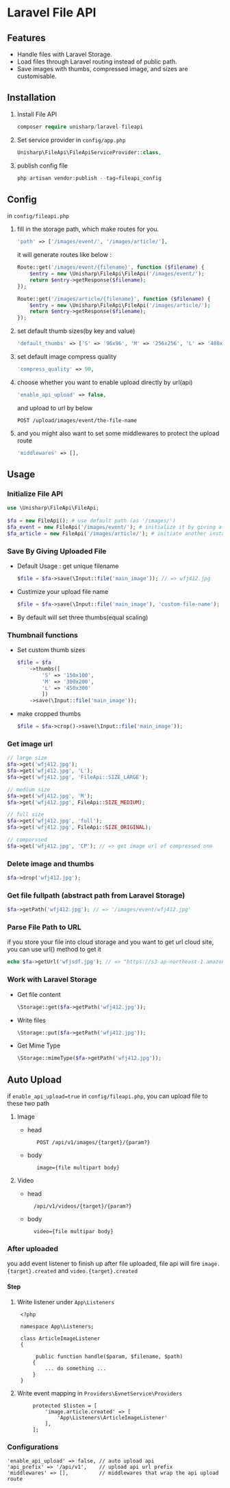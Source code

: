 # Laravel File API

## Features

 * Handle files with Laravel Storage.
 * Load files through Laravel routing instead of public path.
 * Save images with thumbs, compressed image, and sizes are customisable.

## Installation

1. Install File API

    ```php
    composer require unisharp/laravel-fileapi
    ```

1. Set service provider in `config/app.php`

    ```php
    Unisharp\FileApi\FileApiServiceProvider::class,
    ```

1. publish config file

    ```php
    php artisan vendor:publish --tag=fileapi_config
    ```

## Config

in `config/fileapi.php`

1. fill in the storage path, which make routes for you.

    ```php
    'path' => ['/images/event/', '/images/article/'],
    ```

    it will generate routes like below :

    ```php
    Route::get('/images/event/{filename}', function ($filename) {
        $entry = new \Unisharp\FileApi\FileApi('/images/event/');
        return $entry->getResponse($filename);
    });

    Route::get('/images/article/{filename}', function ($filename) {
        $entry = new \Unisharp\FileApi\FileApi('/images/article/');
        return $entry->getResponse($filename);
    });
    ```

1. set default thumb sizes(by key and value)

    ```php
    'default_thumbs' => ['S' => '96x96', 'M' => '256x256', 'L' => '480x480'],
    ```

1. set default image compress quality

    ```php
    'compress_quality' => 90,
    ```

1. choose whether you want to enable upload directly by url(api)

    ```php
    'enable_api_upload' => false,
    ```

    and upload to url by below

    ```
    POST /upload/images/event/the-file-name
    ```

1. and you might also want to set some middlewares to protect the upload route

    ```php
    'middlewares' => [],
    ```
    
## Usage

### Initialize File API

```php
use \Unisharp\FileApi\FileApi;
    
$fa = new FileApi(); # use default path (as '/images/')
$fa_event = new FileApi('/images/event/'); # initialize it by giving a base path
$fa_article = new FileApi('/images/article/'); # initiate another instance
```

### Save By Giving Uploaded File

* Default Usage : get unique filename

    ```php
    $file = $fa->save(\Input::file('main_image')); // => wfj412.jpg
    ```
    
* Custimize your upload file name

    ```php
    $file = $fa->save(\Input::file('main_image'), 'custom-file-name'); // => custom-file-name.jpg
    ```
    
* By default will set three thumbs(equal scaling)

### Thumbnail functions

* Set custom thumb sizes

    ```php
    $file = $fa
        ->thumbs([
            'S' => '150x100',
            'M' => '300x200',
            'L' => '450x300'
            ])
        ->save(\Input::file('main_image'));
    ```

* make cropped thumbs
        
    ```php
    $file = $fa->crop()->save(\Input::file('main_image'));
    ```

### Get image url

```php
// large size
$fa->get('wfj412.jpg');
$fa->get('wfj412.jpg', 'L');
$fa->get('wfj412.jpg', 'FileApi::SIZE_LARGE');

// medium size
$fa->get('wfj412.jpg', 'M');
$fa->get('wfj412.jpg', FileApi::SIZE_MEDIUM);

// full size
$fa->get('wfj412.jpg', 'full');
$fa->get('wfj412.jpg', FileApi::SIZE_ORIGINAL);

// comporssed
$fa->get('wfj412.jpg', 'CP'); // => get image url of compressed one
```
    
### Delete image and thumbs

```php
$fa->drop('wfj412.jpg');
```

### Get file fullpath (abstract path from Laravel Storage)

```php
$fa->getPath('wfj412.jpg'); // => '/images/event/wfj412.jpg'
```  
    
### Parse File Path to URL
if you store your file into cloud storage and you want to get url cloud site, you can use url() method to get it

```php
echo $fa->getUrl('wfjsdf.jpg'); // => "https://s3-ap-northeast-1.amazonaws.com/xxx/xxx/55c1e027caa62L.png"
```
    
### Work with Laravel Storage

* Get file content

    ```php
    \Storage::get($fa->getPath('wfj412.jpg'));
    ```
        
* Write files

    ```php
    \Storage::put($fa->getPath('wfj412.jpg'));
    ```
        
* Get Mime Type

    ```php
    \Storage::mimeType($fa->getPath('wfj412.jpg'));
    ```
## Auto Upload

if `enable_api_upload=true` in `config/fileapi.php`, you can upload file to these two path

1. Image

    * head
 
             POST /api/v1/images/{target}/{param?}
    * body

             image={file multipart body}
  
2. Video

    * head

            /api/v1/videos/{target}/{param?}

    * body

            video={file multipar body}
  

### After uploaded

you add event listener to finish up after file uploaded, file api will fire `image.{target}.created` and
`video.{target}.created`


#### Step

1. Write listener under `App\Listeners`

        <?php

        namespace App\Listeners;

        class ArticleImageListener
        {

             public function handle($param, $filename, $path)
            {
                ... do something ...
            }
        }
        
2. Write event mapping in `Providers\EvnetService\Providers`

            protected $listen = [
                'image.article.created' => [
                    'App\Listeners\ArticleImageListener'
                ],
            ];

### Configurations

    'enable_api_upload' => false, // auto upload api
    'api_prefix' => '/api/v1',    // upload api url prefix
    'middlewares' => [],          // middlewares that wrap the api upload route
